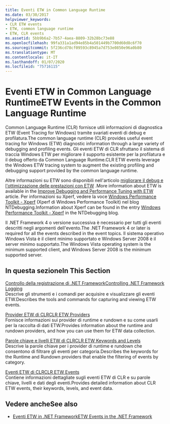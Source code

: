 ```yaml
---
title: Eventi ETW in Common Language Runtime
ms.date: 03/30/2017
helpviewer_keywords:
- CLR ETW events
- ETW, common language runtime
- ETW, CLR events
ms.assetid: 5bb9b6a2-7b57-4aea-8809-32b28bc73e88
ms.openlocfilehash: 99fa331a1ad94e85b4a501449b7700d60d8c6f70
ms.sourcegitcommit: 5f236cd78cf09593c8945a7d753e0850e96a0b80
ms.translationtype: MT
ms.contentlocale: it-IT
ms.lasthandoff: 01/07/2020
ms.locfileid: "75716115"
---
```

# <a name="etw-events-in-the-common-language-runtime"></a><span data-ttu-id="4f574-102">Eventi ETW in Common Language Runtime</span><span class="sxs-lookup"><span data-stu-id="4f574-102">ETW Events in the Common Language Runtime</span></span>
<span data-ttu-id="4f574-103">Common Language Runtime (CLR) fornisce utili informazioni di diagnostica ETW (Event Tracing for Windows) tramite svariati eventi di debug e profilatura.</span><span class="sxs-lookup"><span data-stu-id="4f574-103">The common language runtime (CLR) provides useful event tracing for Windows (ETW) diagnostic information through a large variety of debugging and profiling events.</span></span> <span data-ttu-id="4f574-104">Gli eventi ETW di CLR sfruttano il sistema di traccia Windows ETW per migliorare il supporto esistente per la profilatura e il debug offerto da Common Language Runtime.</span><span class="sxs-lookup"><span data-stu-id="4f574-104">CLR ETW events leverage the Windows ETW tracing system to augment the existing profiling and debugging support provided by the common language runtime.</span></span>  
  
 <span data-ttu-id="4f574-105">Altre informazioni su ETW sono disponibili nell'articolo [migliorare il debug e l'ottimizzazione delle prestazioni con ETW](https://docs.microsoft.com/archive/msdn-magazine/2007/april/event-tracing-improve-debugging-and-performance-tuning-with-etw) .</span><span class="sxs-lookup"><span data-stu-id="4f574-105">More information about ETW is available in the [Improve Debugging and Performance Tuning with ETW](https://docs.microsoft.com/archive/msdn-magazine/2007/april/event-tracing-improve-debugging-and-performance-tuning-with-etw) article.</span></span> <span data-ttu-id="4f574-106">Per informazioni su Xperf, vedere la voce [Windows Performance Toolkit - Xperf](https://blogs.msdn.microsoft.com/ntdebugging/2008/04/03/windows-performance-toolkit-xperf/) (Xperf di Windows Performance Toolkit) nel blog NTDebugging.</span><span class="sxs-lookup"><span data-stu-id="4f574-106">Information about Xperf can be found in the entry [Windows Performance Toolkit - Xperf](https://blogs.msdn.microsoft.com/ntdebugging/2008/04/03/windows-performance-toolkit-xperf/) in the NTDebugging blog.</span></span>  
  
 <span data-ttu-id="4f574-107">Il .NET Framework 4 o versione successiva è necessario per tutti gli eventi descritti negli argomenti dell'evento.</span><span class="sxs-lookup"><span data-stu-id="4f574-107">The .NET Framework 4 or later is required for all the events described in the event topics.</span></span> <span data-ttu-id="4f574-108">Il sistema operativo Windows Vista è il client minimo supportato e Windows Server 2008 è il server minimo supportato.</span><span class="sxs-lookup"><span data-stu-id="4f574-108">The Windows Vista operating system is the minimum supported client, and Windows Server 2008 is the minimum supported server.</span></span>  
  
## <a name="in-this-section"></a><span data-ttu-id="4f574-109">In questa sezione</span><span class="sxs-lookup"><span data-stu-id="4f574-109">In This Section</span></span>  
 [<span data-ttu-id="4f574-110">Controllo della registrazione di .NET Framework</span><span class="sxs-lookup"><span data-stu-id="4f574-110">Controlling .NET Framework Logging</span></span>](controlling-logging.md)  
 <span data-ttu-id="4f574-111">Descrive gli strumenti e i comandi per acquisire e visualizzare gli eventi ETW.</span><span class="sxs-lookup"><span data-stu-id="4f574-111">Describes the tools and commands for capturing and viewing ETW events.</span></span>  
  
 [<span data-ttu-id="4f574-112">Provider ETW di CLR</span><span class="sxs-lookup"><span data-stu-id="4f574-112">CLR ETW Providers</span></span>](clr-etw-providers.md)  
 <span data-ttu-id="4f574-113">Fornisce informazioni sui provider di runtime e rundown e su come usarli per la raccolta di dati ETW.</span><span class="sxs-lookup"><span data-stu-id="4f574-113">Provides information about the runtime and rundown providers, and how you can use them for ETW data collection.</span></span>  
  
 [<span data-ttu-id="4f574-114">Parole chiave e livelli ETW di CLR</span><span class="sxs-lookup"><span data-stu-id="4f574-114">CLR ETW Keywords and Levels</span></span>](clr-etw-keywords-and-levels.md)  
 <span data-ttu-id="4f574-115">Descrive la parole chiave per i provider di runtime e rundown che consentono di filtrare gli eventi per categoria.</span><span class="sxs-lookup"><span data-stu-id="4f574-115">Describes the keywords for the Runtime and Rundown providers that enable the filtering of events by category.</span></span>  
  
 [<span data-ttu-id="4f574-116">Eventi ETW di CLR</span><span class="sxs-lookup"><span data-stu-id="4f574-116">CLR ETW Events</span></span>](clr-etw-events.md)  
 <span data-ttu-id="4f574-117">Contiene informazioni dettagliate sugli eventi ETW di CLR e su parole chiave, livelli e dati degli eventi.</span><span class="sxs-lookup"><span data-stu-id="4f574-117">Provides detailed information about CLR ETW events, their keywords, levels, and event data.</span></span>  
  
## <a name="see-also"></a><span data-ttu-id="4f574-118">Vedere anche</span><span class="sxs-lookup"><span data-stu-id="4f574-118">See also</span></span>

- [<span data-ttu-id="4f574-119">Eventi ETW in .NET Framework</span><span class="sxs-lookup"><span data-stu-id="4f574-119">ETW Events in the .NET Framework</span></span>](etw-events.md)
